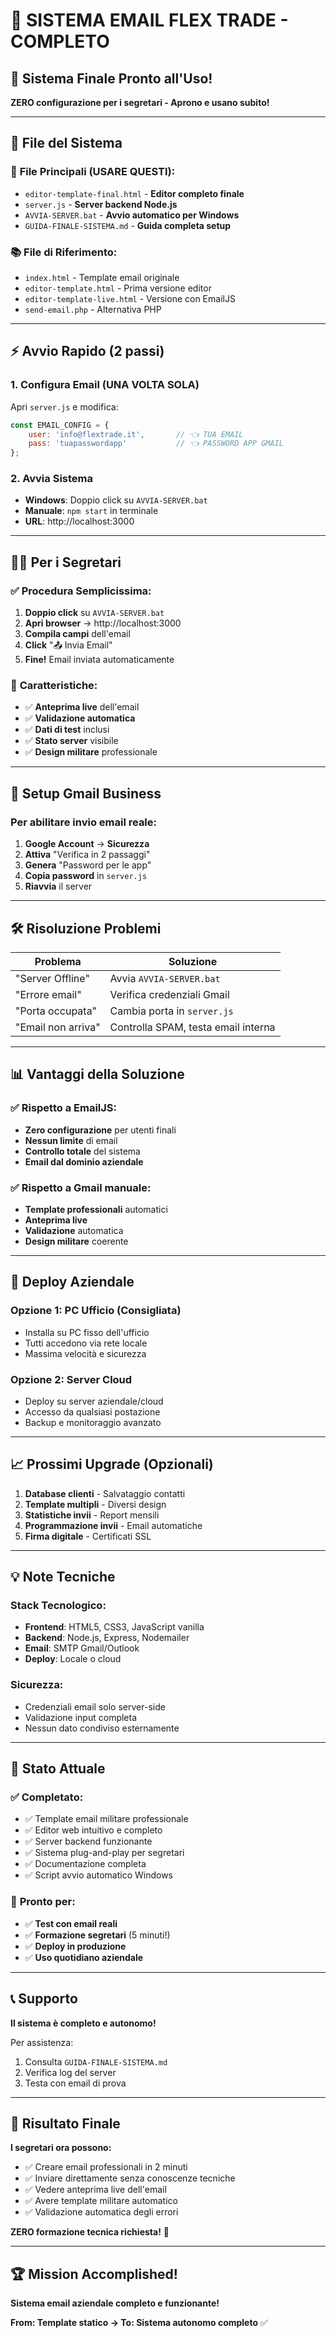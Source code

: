 # 📧 SISTEMA EMAIL FLEX TRADE - COMPLETO

## 🎉 Sistema Finale Pronto all'Uso!

**ZERO configurazione per i segretari - Aprono e usano subito!**

---

## 📁 File del Sistema

### 🚀 **File Principali (USARE QUESTI):**
- `editor-template-final.html` - **Editor completo finale**
- `server.js` - **Server backend Node.js** 
- `AVVIA-SERVER.bat` - **Avvio automatico per Windows**
- `GUIDA-FINALE-SISTEMA.md` - **Guida completa setup**

### 📚 **File di Riferimento:**
- `index.html` - Template email originale
- `editor-template.html` - Prima versione editor
- `editor-template-live.html` - Versione con EmailJS
- `send-email.php` - Alternativa PHP

---

## ⚡ Avvio Rapido (2 passi)

### 1. **Configura Email (UNA VOLTA SOLA)**
Apri `server.js` e modifica:
```javascript
const EMAIL_CONFIG = {
    user: 'info@flextrade.it',       // 👈 TUA EMAIL
    pass: 'tuapasswordapp'           // 👈 PASSWORD APP GMAIL
};
```

### 2. **Avvia Sistema**
- **Windows**: Doppio click su `AVVIA-SERVER.bat`
- **Manuale**: `npm start` in terminale
- **URL**: http://localhost:3000

---

## 👨‍💼 Per i Segretari

### ✅ **Procedura Semplicissima:**

1. **Doppio click** su `AVVIA-SERVER.bat`
2. **Apri browser** → http://localhost:3000
3. **Compila campi** dell'email
4. **Click** "📤 Invia Email"
5. **Fine!** Email inviata automaticamente

### 🎯 **Caratteristiche:**
- ✅ **Anteprima live** dell'email
- ✅ **Validazione automatica** 
- ✅ **Dati di test** inclusi
- ✅ **Stato server** visibile
- ✅ **Design militare** professionale

---

## 🔧 Setup Gmail Business

### Per abilitare invio email reale:

1. **Google Account** → **Sicurezza**
2. **Attiva** "Verifica in 2 passaggi"
3. **Genera** "Password per le app"
4. **Copia password** in `server.js`
5. **Riavvia** il server

---

## 🛠️ Risoluzione Problemi

| Problema | Soluzione |
|----------|-----------|
| "Server Offline" | Avvia `AVVIA-SERVER.bat` |
| "Errore email" | Verifica credenziali Gmail |
| "Porta occupata" | Cambia porta in `server.js` |
| "Email non arriva" | Controlla SPAM, testa email interna |

---

## 📊 Vantaggi della Soluzione

### ✅ **Rispetto a EmailJS:**
- **Zero configurazione** per utenti finali
- **Nessun limite** di email
- **Controllo totale** del sistema
- **Email dal dominio aziendale**

### ✅ **Rispetto a Gmail manuale:**
- **Template professionali** automatici
- **Anteprima live** 
- **Validazione** automatica
- **Design militare** coerente

---

## 🚀 Deploy Aziendale

### **Opzione 1: PC Ufficio (Consigliata)**
- Installa su PC fisso dell'ufficio
- Tutti accedono via rete locale
- Massima velocità e sicurezza

### **Opzione 2: Server Cloud**
- Deploy su server aziendale/cloud
- Accesso da qualsiasi postazione
- Backup e monitoraggio avanzato

---

## 📈 Prossimi Upgrade (Opzionali)

1. **Database clienti** - Salvataggio contatti
2. **Template multipli** - Diversi design
3. **Statistiche invii** - Report mensili
4. **Programmazione invii** - Email automatiche
5. **Firma digitale** - Certificati SSL

---

## 💡 Note Tecniche

### **Stack Tecnologico:**
- **Frontend**: HTML5, CSS3, JavaScript vanilla
- **Backend**: Node.js, Express, Nodemailer
- **Email**: SMTP Gmail/Outlook
- **Deploy**: Locale o cloud

### **Sicurezza:**
- Credenziali email solo server-side
- Validazione input completa
- Nessun dato condiviso esternamente

---

## 🎯 Stato Attuale

### ✅ **Completato:**
- ✅ Template email militare professionale
- ✅ Editor web intuitivo e completo
- ✅ Server backend funzionante
- ✅ Sistema plug-and-play per segretari
- ✅ Documentazione completa
- ✅ Script avvio automatico Windows

### 🔄 **Pronto per:**
- ✅ **Test con email reali**
- ✅ **Formazione segretari** (5 minuti!)
- ✅ **Deploy in produzione**
- ✅ **Uso quotidiano aziendale**

---

## 📞 Supporto

**Il sistema è completo e autonomo!**

Per assistenza:
1. Consulta `GUIDA-FINALE-SISTEMA.md`
2. Verifica log del server 
3. Testa con email di prova

---

## 🎉 Risultato Finale

**I segretari ora possono:**
- ✅ Creare email professionali in 2 minuti
- ✅ Inviare direttamente senza conoscenze tecniche
- ✅ Vedere anteprima live dell'email
- ✅ Avere template militare automatico
- ✅ Validazione automatica degli errori

**ZERO formazione tecnica richiesta!** 🚀

---

## 🏆 Mission Accomplished!

**Sistema email aziendale completo e funzionante!**

**From: Template statico → To: Sistema autonomo completo** ✅
